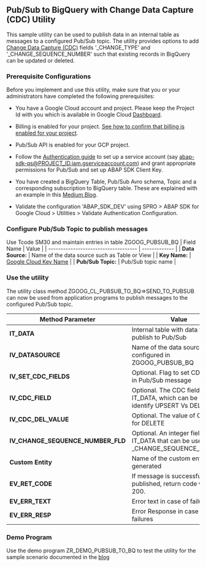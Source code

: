 Pub/Sub to BigQuery with Change Data Capture (CDC) Utility
----------------------------------------
This sample utility can be used to publish data in an internal table as messages to a configured Pub/Sub topic. 
The utility provides options to add [Change Data Capture (CDC)](https://cloud.google.com/pubsub/docs/bigquery) fields '_CHANGE_TYPE' and '_CHANGE_SEQUENCE_NUMBER' such that existing records in BigQuery can be updated or deleted. 

### Prerequisite Configurations

Before you implement and use this utility, make sure that you or your administrators have completed the following prerequisites:

-   You have a Google Cloud account and project. Please keep the Project Id with you which is available in Google Cloud [Dashboard](https://console.cloud.google.com/home/dashboard).

-   Billing is enabled for your project. [See how to confirm that billing is enabled for your project](https://cloud.google.com/billing/docs/how-to/verify-billing-enabled).

-   Pub/Sub API is enabled for your GCP project.

-   Follow the [Authentication guide](https://cloud.google.com/solutions/sap/docs/abap-sdk/on-premises-or-any-cloud/latest/authentication) to set up a service account (say abap-sdk-qs@PROJECT_ID.iam.gserviceaccount.com) and grant appropriate permissions for Pub/Sub and set up ABAP SDK Client Key. 

-   You have created a BigQuery Table, Pub/Sub Avro schema, Topic and a corresponding subscription to BigQuery table. These are explained with an example in this [Medium Blog](https://medium.com/@uajith/bigquery-change-data-capture-cdc-using-pub-sub-b7881075acb8).

*  Validate the configuration 'ABAP_SDK_DEV' using SPRO > ABAP SDK for Google Cloud > Utilities > Validate Authentication Configuration.

### Configure Pub/Sub Topic to publish messages

Use Tcode SM30 and maintain entries in table ZGOOG_PUBSUB_BQ
| Field Name                             | Value         |
| ------------------------------------   | ------------- |
| **Data Source:**                       | Name of the data source such as Table or View |
| **Key Name:**                          | [Google Cloud Key Name](https://cloud.google.com/solutions/sap/docs/abap-sdk/on-premises-or-any-cloud/latest/install-config#client_key_config)   |
| **Pub/Sub Topic:**                     | Pub/Sub topic name |

### Use the utility 
The utility class method ZGOOG_CL_PUBSUB_TO_BQ=>SEND_TO_PUBSUB can now be used from application programs to publish messages to the configured Pub/Sub topic.

| Method Parameter                       | Value         |
| ------------------------------------   | ------------- |
| **IT_DATA**                            | Internal table with data to publish to Pub/Sub |
| **IV_DATASOURCE**                      | Name of the data source configured in ZGOOG_PUBSUB_BQ |
| **IV_SET_CDC_FIELDS**                  | Optional. Flag to set CDC fields in Pub/Sub message |
| **IV_CDC_FIELD**                       | Optional. The CDC field name in IT_DATA, which can be used to identify UPSERT Vs DELETE |
| **IV_CDC_DEL_VALUE**                   | Optional. The value of CDC field for DELETE
| **IV_CHANGE_SEQUENCE_NUMBER_FLD**      | Optional. An integer field in IT_DATA that can be used as _CHANGE_SEQUENCE_NUMBER
| **Custom Entity**                      | Name of the custom entity to be generated 
| **EV_RET_CODE**        | If message is successfully published, return code will be 200. 
| **EV_ERR_TEXT**               | Error text in case of failures
| **EV_ERR_RESP**               | Error Response in case of failures

### Demo Program
Use the demo program ZR_DEMO_PUBSUB_TO_BQ to test the utility for the sample scenario documented in the [blog](https://medium.com/google-cloud/use-google-cloud-storage-as-an-application-file-directory-for-sap-3f690962a03c)
